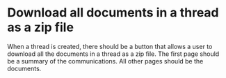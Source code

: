 # Download all documents in a thread as a zip file

When a thread is created,
there should be a button that allows a user to download all the documents in a thread as a zip file.
The first page should be a summary of the communications. All other pages should be the documents.
